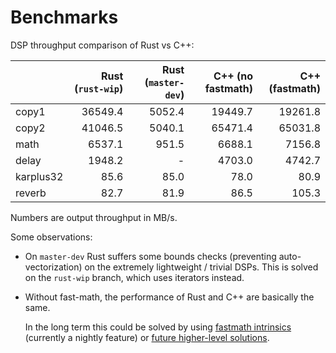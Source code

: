 # Benchmarks

DSP throughput comparison of Rust vs C++:

|           |   Rust (`rust-wip`) |   Rust (`master-dev`) |   C++ (no fastmath) |   C++ (fastmath) |
|:----------|--------------------:|----------------------:|--------------------:|-----------------:|
| copy1     |             36549.4 |                5052.4 |             19449.7 |          19261.8 |
| copy2     |             41046.5 |                5040.1 |             65471.4 |          65031.8 |
| math      |              6537.1 |                 951.5 |              6688.1 |           7156.8 |
| delay     |              1948.2 |                     - |              4703.0 |           4742.7 |
| karplus32 |                85.6 |                  85.0 |                78.0 |             80.9 |
| reverb    |                82.7 |                  81.9 |                86.5 |            105.3 |

Numbers are output throughput in MB/s.

Some observations:

- On `master-dev` Rust suffers some bounds checks (preventing auto-vectorization) on the extremely
  lightweight / trivial DSPs.
  This is solved on the `rust-wip` branch, which uses iterators instead.

- Without fast-math, the performance of Rust and C++ are basically the same.

  In the long term this could be solved by using [fastmath intrinsics](https://doc.rust-lang.org/core/intrinsics/fn.fadd_fast.html)
  (currently a nightly feature) or [future higher-level solutions](https://github.com/rust-lang/rust/issues/21690).
